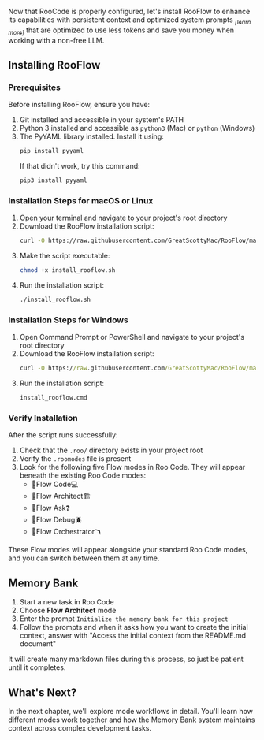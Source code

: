 Now that RooCode is properly configured, let's install RooFlow to enhance its capabilities with persistent context and optimized system prompts <a href="https://dev.to/simplr_sh/mastering-system-prompts-for-llms-2d1d" target="_blank"><sub>_[learn more]_</sub></a> that are optimized to use less tokens and save you money when working with a non-free LLM.


## Installing RooFlow

### Prerequisites

Before installing RooFlow, ensure you have:

1. Git installed and accessible in your system's PATH
2. Python 3 installed and accessible as `python3` (Mac) or `python` (Windows)
3. The PyYAML library installed. Install it using:
   ```sh
   pip install pyyaml
   ```
   If that didn't work, try this command:
   ```sh
   pip3 install pyyaml
   ```

### Installation Steps for macOS or Linux

1. Open your terminal and navigate to your project's root directory
2. Download the RooFlow installation script:
   ```bash
   curl -O https://raw.githubusercontent.com/GreatScottyMac/RooFlow/main/config/install_rooflow.sh
   ```
3. Make the script executable:
   ```bash
   chmod +x install_rooflow.sh
   ```
4. Run the installation script:
   ```bash
   ./install_rooflow.sh
   ```

### Installation Steps for Windows

1. Open Command Prompt or PowerShell and navigate to your project's root directory
2. Download the RooFlow installation script:
   ```cmd
   curl -O https://raw.githubusercontent.com/GreatScottyMac/RooFlow/main/config/install_rooflow.cmd
   ```
3. Run the installation script:
   ```cmd
   install_rooflow.cmd
   ```

### Verify Installation

After the script runs successfully:

1. Check that the `.roo/` directory exists in your project root
2. Verify the `.roomodes` file is present
3. Look for the following five Flow modes in Roo Code. They will appear beneath the existing Roo Code modes:
   - 🌊Flow Code💻
   - 🌊Flow Architect🏗️
   - 🌊Flow Ask❓
   - 🌊Flow Debug🪲
   - 🌊Flow Orchestrator🪃

These Flow modes will appear alongside your standard Roo Code modes, and you can switch between them at any time.

## Memory Bank

1. Start a new task in Roo Code
2. Choose **Flow Architect** mode
3. Enter the prompt `Initialize the memory bank for this project`
4. Follow the prompts and when it asks how you want to create the initial context, answer with "Access the initial context from the README.md document"

It will create many markdown files during this process, so just be patient until it completes.

## What's Next?

In the next chapter, we'll explore mode workflows in detail. You'll learn how different modes work together and how the Memory Bank system maintains context across complex development tasks.
